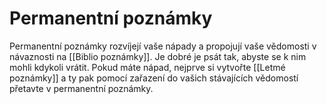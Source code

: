 # Permanentní poznámky
Permanentní poznámky rozvíjejí vaše nápady a propojují vaše vědomosti v návaznosti na [[Biblio poznámky]]. Je dobré je psát tak, abyste se k nim mohli kdykoli vrátit. Pokud máte nápad, nejprve si vytvořte [[Letmé poznámky]] a ty pak pomocí zařazení do vašich stávajících vědomostí přetavte v permanentní poznámky.